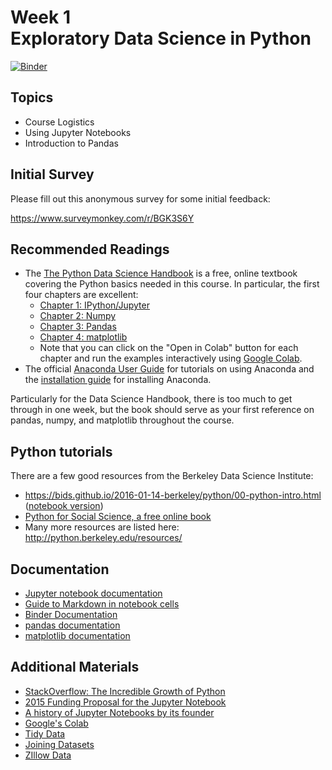# Week 1<br>Exploratory Data Science in Python

[![Binder](https://mybinder.org/badge_logo.svg)](https://mybinder.org/v2/gh/MUSA-550-Fall-2020/week-1/master)

## Topics

- Course Logistics
- Using Jupyter Notebooks
- Introduction to Pandas

## Initial Survey

Please fill out this anonymous survey for some initial feedback:

https://www.surveymonkey.com/r/BGK3S6Y

## Recommended Readings

- The [The Python Data Science Handbook](https://jakevdp.github.io/PythonDataScienceHandbook/) is a free, online textbook covering the Python basics needed in this course. In particular, the first four chapters are excellent:
  - [Chapter 1: IPython/Jupyter](https://jakevdp.github.io/PythonDataScienceHandbook/01.00-ipython-beyond-normal-python.html)
  - [Chapter 2: Numpy](https://jakevdp.github.io/PythonDataScienceHandbook/02.00-introduction-to-numpy.html)
  - [Chapter 3: Pandas](https://jakevdp.github.io/PythonDataScienceHandbook/03.00-introduction-to-pandas.html)
  - [Chapter 4: matplotlib](https://jakevdp.github.io/PythonDataScienceHandbook/04.00-introduction-to-matplotlib.html)
  - Note that you can click on the "Open in Colab" button for each chapter and run the examples interactively using [Google Colab](https://colab.research.google.com).
- The official [Anaconda User Guide](https://docs.anaconda.com/anaconda/user-guide/) for tutorials on using Anaconda and the [installation guide](https://docs.anaconda.com/anaconda/install/) for installing Anaconda.

Particularly for the Data Science Handbook, there is too much to get through in one week, but the book should serve as your first reference on pandas, numpy, and matplotlib throughout the course.

## Python tutorials

There are a few good resources from the Berkeley Data Science Institute:

- https://bids.github.io/2016-01-14-berkeley/python/00-python-intro.html ([notebook version](https://bids.github.io/2016-01-14-berkeley/python/00-python-intro.ipynb))
- [Python for Social Science, a free online book](https://gawron.sdsu.edu/python_for_ss/course_core/book_draft/index.html)
- Many more resources are listed here: http://python.berkeley.edu/resources/

## Documentation

- [Jupyter notebook documentation](https://jupyter.readthedocs.io/en/latest/content-quickstart.html)
- [Guide to Markdown in notebook cells](https://jupyter-notebook.readthedocs.io/en/stable/examples/Notebook/Working%20With%20Markdown%20Cells.html)
- [Binder Documentation](https://mybinder.readthedocs.io/en/latest/)
- [pandas documentation](https://pandas.pydata.org/pandas-docs/stable/)
- [matplotlib documentation](https://matplotlib.org/)

## Additional Materials

- [StackOverflow: The Incredible Growth of Python](https://stackoverflow.blog/2017/09/06/incredible-growth-python/)
- [2015 Funding Proposal for the Jupyter Notebook](https://blog.jupyter.org/project-jupyter-computational-narratives-as-the-engine-of-collaborative-data-science-2b5fb94c3c58)
- [A history of Jupyter Notebooks by its founder](http://blog.fperez.org/2012/01/ipython-notebook-historical.html)
- [Google's Colab](https://colab.research.google.com/notebooks/welcome.ipynb)
- [Tidy Data](https://en.wikipedia.org/wiki/Tidy_data)
- [Joining Datasets](joining_infographic.jpg)
- [ZIllow Data](https://www.zillow.com/research/data/)
